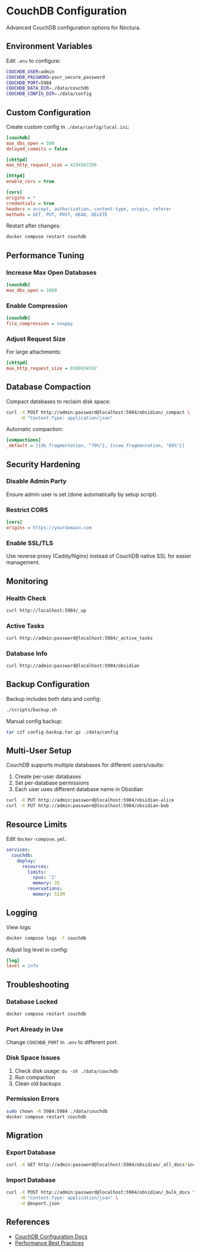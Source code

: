 # CouchDB Configuration

Advanced CouchDB configuration options for Noctura.

## Environment Variables

Edit `.env` to configure:

```bash
COUCHDB_USER=admin
COUCHDB_PASSWORD=your_secure_password
COUCHDB_PORT=5984
COUCHDB_DATA_DIR=./data/couchdb
COUCHDB_CONFIG_DIR=./data/config
```

## Custom Configuration

Create custom config in `./data/config/local.ini`:

```ini
[couchdb]
max_dbs_open = 500
delayed_commits = false

[chttpd]
max_http_request_size = 4294967296

[httpd]
enable_cors = true

[cors]
origins = *
credentials = true
headers = accept, authorization, content-type, origin, referer
methods = GET, PUT, POST, HEAD, DELETE
```

Restart after changes:
```bash
docker compose restart couchdb
```

## Performance Tuning

### Increase Max Open Databases

```ini
[couchdb]
max_dbs_open = 1000
```

### Enable Compression

```ini
[couchdb]
file_compression = snappy
```

### Adjust Request Size

For large attachments:
```ini
[chttpd]
max_http_request_size = 8589934592
```

## Database Compaction

Compact databases to reclaim disk space:

```bash
curl -X POST http://admin:password@localhost:5984/obsidian/_compact \
     -H "Content-Type: application/json"
```

Automatic compaction:
```ini
[compactions]
_default = [{db_fragmentation, "70%"}, {view_fragmentation, "60%"}]
```

## Security Hardening

### Disable Admin Party

Ensure admin user is set (done automatically by setup script).

### Restrict CORS

```ini
[cors]
origins = https://yourdomain.com
```

### Enable SSL/TLS

Use reverse proxy (Caddy/Nginx) instead of CouchDB native SSL for easier management.

## Monitoring

### Health Check

```bash
curl http://localhost:5984/_up
```

### Active Tasks

```bash
curl http://admin:password@localhost:5984/_active_tasks
```

### Database Info

```bash
curl http://admin:password@localhost:5984/obsidian
```

## Backup Configuration

Backup includes both data and config:

```bash
./scripts/backup.sh
```

Manual config backup:
```bash
tar czf config-backup.tar.gz ./data/config
```

## Multi-User Setup

CouchDB supports multiple databases for different users/vaults:

1. Create per-user databases
2. Set per-database permissions
3. Each user uses different database name in Obsidian

```bash
curl -X PUT http://admin:password@localhost:5984/obsidian-alice
curl -X PUT http://admin:password@localhost:5984/obsidian-bob
```

## Resource Limits

Edit `docker-compose.yml`:

```yaml
services:
  couchdb:
    deploy:
      resources:
        limits:
          cpus: '2'
          memory: 2G
        reservations:
          memory: 512M
```

## Logging

View logs:
```bash
docker compose logs -f couchdb
```

Adjust log level in config:
```ini
[log]
level = info
```

## Troubleshooting

### Database Locked

```bash
docker compose restart couchdb
```

### Port Already in Use

Change `COUCHDB_PORT` in `.env` to different port.

### Disk Space Issues

1. Check disk usage: `du -sh ./data/couchdb`
2. Run compaction
3. Clean old backups

### Permission Errors

```bash
sudo chown -R 5984:5984 ./data/couchdb
docker compose restart couchdb
```

## Migration

### Export Database

```bash
curl -X GET http://admin:password@localhost:5984/obsidian/_all_docs?include_docs=true > export.json
```

### Import Database

```bash
curl -X POST http://admin:password@localhost:5984/obsidian/_bulk_docs \
     -H "Content-Type: application/json" \
     -d @export.json
```

## References

- [CouchDB Configuration Docs](https://docs.couchdb.org/en/stable/config/index.html)
- [Performance Best Practices](https://docs.couchdb.org/en/stable/best-practices/index.html)
